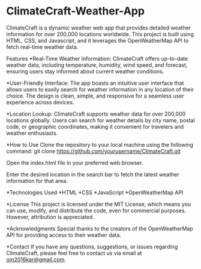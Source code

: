 # ClimateCraft-Weather-App

ClimateCraft is a dynamic weather web app that provides detailed weather information for over 200,000 locations worldwide. This project is built using HTML, CSS, and Javascript, and it leverages the OpenWeatherMap API to fetch real-time weather data.

Features
*Real-Time Weather Information: ClimateCraft offers up-to-date weather data, including temperature, humidity, wind speed, and forecast, ensuring users stay informed about current weather conditions.

*User-Friendly Interface: The app boasts an intuitive user interface that allows users to easily search for weather information in any location of their choice. The design is clean, simple, and responsive for a seamless user experience across devices.

*Location Lookup: ClimateCraft supports weather data for over 200,000 locations globally. Users can search for weather details by city name, postal code, or geographic coordinates, making it convenient for travelers and weather enthusiasts.

*How to Use
Clone the repository to your local machine using the following command:
git clone https://github.com/yourusername/ClimateCraft.git

Open the index.html file in your preferred web browser.

Enter the desired location in the search bar to fetch the latest weather information for that area.

*Technologies Used
*HTML
*CSS
*JavaScript
*OpenWeatherMap API

*License
This project is licensed under the MIT License, which means you can use, modify, and distribute the code, even for commercial purposes. However, attribution is appreciated.

*Acknowledgments
Special thanks to the creators of the OpenWeatherMap API for providing access to their weather data.

*Contact
If you have any questions, suggestions, or issues regarding ClimateCraft, please feel free to contact us via email at om2016kar@gmail.com.
